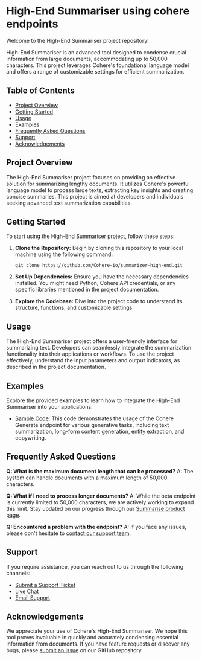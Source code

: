 # High-End Summariser using cohere endpoints

Welcome to the High-End Summariser project repository!

High-End Summariser is an advanced tool designed to condense crucial information from large documents, accommodating up to 50,000 characters. This project leverages Cohere's foundational language model and offers a range of customizable settings for efficient summarization.

## Table of Contents
- [Project Overview](#project-overview)
- [Getting Started](#getting-started)
- [Usage](#usage)
- [Examples](#examples)
- [Frequently Asked Questions](#frequently-asked-questions)
- [Support](#support)
- [Acknowledgements](#acknowledgements)

## Project Overview

The High-End Summariser project focuses on providing an effective solution for summarizing lengthy documents. It utilizes Cohere's powerful language model to process large texts, extracting key insights and creating concise summaries. This project is aimed at developers and individuals seeking advanced text summarization capabilities.

## Getting Started

To start using the High-End Summariser project, follow these steps:

1. **Clone the Repository:** Begin by cloning this repository to your local machine using the following command:
   ```
   git clone https://github.com/Cohere-io/summarizer-high-end.git
   ```
2. **Set Up Dependencies:** Ensure you have the necessary dependencies installed. You might need Python, Cohere API credentials, or any specific libraries mentioned in the project documentation.
   
3. **Explore the Codebase:** Dive into the project code to understand its structure, functions, and customizable settings.

## Usage

The High-End Summariser project offers a user-friendly interface for summarizing text. Developers can seamlessly integrate the summarization functionality into their applications or workflows. To use the project effectively, understand the input parameters and output indicators, as described in the project documentation.

## Examples

Explore the provided examples to learn how to integrate the High-End Summariser into your applications:

- [Sample Code](https://github.com/Cohere-io/summarizer-high-end/blob/main/example.py): This code demonstrates the usage of the Cohere Generate endpoint for various generative tasks, including text summarization, long-form content generation, entity extraction, and copywriting.

## Frequently Asked Questions

**Q: What is the maximum document length that can be processed?**
A: The system can handle documents with a maximum length of 50,000 characters.

**Q: What if I need to process longer documents?**
A: While the beta endpoint is currently limited to 50,000 characters, we are actively working to expand this limit. Stay updated on our progress through our [Summarise product page](https://txt.cohere.com/summarize-beta/).

**Q: Encountered a problem with the endpoint?**
A: If you face any issues, please don't hesitate to [contact our support team](mailto:support@cohere.com).

## Support

If you require assistance, you can reach out to us through the following channels:

- [Submit a Support Ticket](mailto:support@cohere.com)
- [Live Chat](https://txt.cohere.com/chat)
- [Email Support](mailto:support@cohere.com)

## Acknowledgements

We appreciate your use of Cohere's High-End Summariser. We hope this tool proves invaluable in quickly and accurately condensing essential information from documents. If you have feature requests or discover any bugs, please [submit an issue](https://github.com/Cohere-io/summarizer-high-end/issues) on our GitHub repository.
